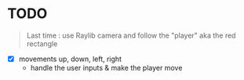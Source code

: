 # TODO

> Last time : use Raylib camera and follow the "player" aka the red rectangle

* [x] movements up, down, left, right
  * handle the user inputs & make the player move